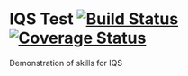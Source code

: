 # IQS Test [![Build Status](https://travis-ci.org/xiphiaz/iqs-test.svg?branch=master)](https://travis-ci.org/xiphiaz/iqs-test) [![Coverage Status](https://coveralls.io/repos/xiphiaz/iqs-test/badge.svg?branch=master)](https://coveralls.io/r/xiphiaz/iqs-test?branch=master)
Demonstration of skills for IQS